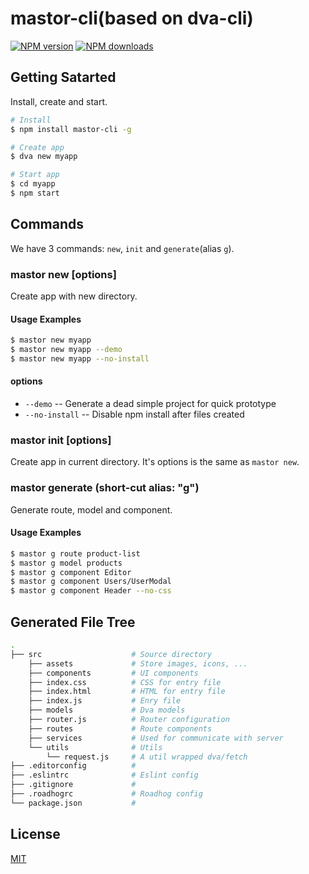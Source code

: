# mastor-cli(based on dva-cli)
[![NPM version](https://img.shields.io/npm/v/mastor-cli.svg?style=flat)](https://npmjs.org/package/mastor-cli)
[![NPM downloads](http://img.shields.io/npm/dm/mastor-cli.svg?style=flat)](https://npmjs.org/package/mastor-cli)

## Getting Satarted

Install, create and start.

```bash
# Install
$ npm install mastor-cli -g

# Create app
$ dva new myapp

# Start app
$ cd myapp
$ npm start
```

## Commands

We have 3 commands: `new`, `init` and `generate`(alias `g`).

### mastor new <appName> [options]

Create app with new directory.

#### Usage Examples

```bash
$ mastor new myapp
$ mastor new myapp --demo
$ mastor new myapp --no-install
```

#### options

* `--demo` -- Generate a dead simple project for quick prototype
* `--no-install` -- Disable npm install after files created

### mastor init [options]

Create app in current directory. It's options is the same as `mastor new`.

### mastor generate <type> <name> (short-cut alias: "g")

Generate route, model and component.

#### Usage Examples

```bash
$ mastor g route product-list
$ mastor g model products
$ mastor g component Editor
$ mastor g component Users/UserModal
$ mastor g component Header --no-css
```

## Generated File Tree

```bash
.
├── src                    # Source directory
    ├── assets             # Store images, icons, ...
    ├── components         # UI components
    ├── index.css          # CSS for entry file
    ├── index.html         # HTML for entry file
    ├── index.js           # Enry file
    ├── models             # Dva models
    ├── router.js          # Router configuration
    ├── routes             # Route components
    ├── services           # Used for communicate with server
    └── utils              # Utils
        └── request.js     # A util wrapped dva/fetch
├── .editorconfig          #
├── .eslintrc              # Eslint config
├── .gitignore             #
├── .roadhogrc             # Roadhog config
└── package.json           #
```

## License

[MIT](https://tldrlegal.com/license/mit-license)